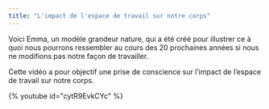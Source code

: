 ```yaml
---
title: "L'impact de l'espace de travail sur notre corps"
---
```


Voici Emma, un modèle grandeur nature, qui a été créé pour illustrer ce à quoi nous pourrons ressembler au cours des 20 prochaines années si nous ne modifions pas notre façon de travailler.

Cette vidéo a pour objectif une prise de conscience sur l’impact de l’espace de travail sur notre corps.

{% youtube id="cytR9EvkCYc" %}
